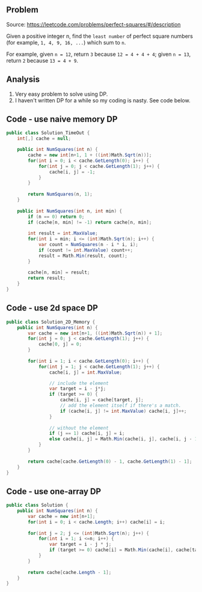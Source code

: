 ## Problem
Source: https://leetcode.com/problems/perfect-squares/#/description

Given a positive integer n, find the `least number` of perfect square numbers (for example, `1, 4, 9, 16, ...`) which sum to `n`.

For example, given `n = 12`, return `3` because `12 = 4 + 4 + 4`; given `n = 13`, return `2` because `13 = 4 + 9`.

## Analysis
1. Very easy problem to solve using DP.
2. I haven't written DP for a while so my coding is nasty. See code below.

## Code - use naive memory DP
```c#
public class Solution_TimeOut {
    int[,] cache = null;

    public int NumSquares(int n) {
        cache = new int[n+1, 1 + ((int)Math.Sqrt(n))];
        for(int i = 0; i < cache.GetLength(0); i++) {
            for(int j = 0; j < cache.GetLength(1); j++) {
                cache[i, j] = -1;
            }
        }
        
        return NumSquares(n, 1);
    }
    
    public int NumSquares(int n, int min) {
        if (n == 0) return 0;
        if (cache[n, min] != -1) return cache[n, min];
        
        int result = int.MaxValue;
        for(int i = min; i <= (int)Math.Sqrt(n); i++) {
            var count = NumSquares(n - i * i, i);
            if (count != int.MaxValue) count++;
            result = Math.Min(result, count);
        }
        
        cache[n, min] = result;
        return result;
    }
}
```

## Code - use 2d space DP
```c#
public class Solution_2D_Memory {
    public int NumSquares(int n) {
        var cache = new int[n+1, ((int)Math.Sqrt(n)) + 1];
        for(int j = 0; j < cache.GetLength(1); j++) {
            cache[0, j] = 0;
        }
        
        for(int i = 1; i < cache.GetLength(0); i++) {
            for(int j = 1; j < cache.GetLength(1); j++) {
                cache[i, j] = int.MaxValue;

                // include the element
                var target = i - j*j;                
                if (target >= 0) {
                    cache[i, j] = cache[target, j];
                    // add the element itself if there's a match.
                    if (cache[i, j] != int.MaxValue) cache[i, j]++;
                }
                
                // without the element
                if (j == 1) cache[i, j] = i;
                else cache[i, j] = Math.Min(cache[i, j], cache[i, j - 1]);
            }
        }
        
        return cache[cache.GetLength(0) - 1, cache.GetLength(1) - 1];
    }
}
```

## Code - use one-array DP
```c#
public class Solution {
    public int NumSquares(int n) {
        var cache = new int[n+1];
        for(int i = 0; i < cache.Length; i++) cache[i] = i;
        
        for(int j = 2; j <= (int)Math.Sqrt(n); j++) {
            for(int i = 1; i <=n; i++) {
                var target = i - j * j;
                if (target >= 0) cache[i] = Math.Min(cache[i], cache[target] + 1);            
            }
        }
        
        return cache[cache.Length - 1];
    }
}
```
